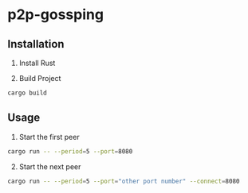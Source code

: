 # p2p-gossping

## Installation

1. Install Rust

2. Build Project

```sh
cargo build
```

## Usage

1. Start the first peer
```sh
cargo run -- --period=5 --port=8080
```

2. Start the next peer
```sh
cargo run -- --period=5 --port="other port number" --connect=8080
